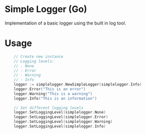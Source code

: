 # Simple Logger (Go)
Implementation of a basic logger using the built in log tool.

# Usage
```Go
    // Create new instance
    // Logging levels:
    // - None
    // - Error
    // - Warning
    // - Info
    logger := simplelogger.NewSimpleLogger(simplelogger.Info)
    logger.Error("This is an error")
    logger.Warning("This is a warning")
    logger.Info("This is an information")
    
    // Set different logging levels
    logger.SetLoggingLevel(simplelogger.None)
    logger.SetLoggingLevel(simplelogger.Error)
    logger.SetLoggingLevel(simplelogger.Warning)
    logger.SetLoggingLevel(simplelogger.Info)
```

